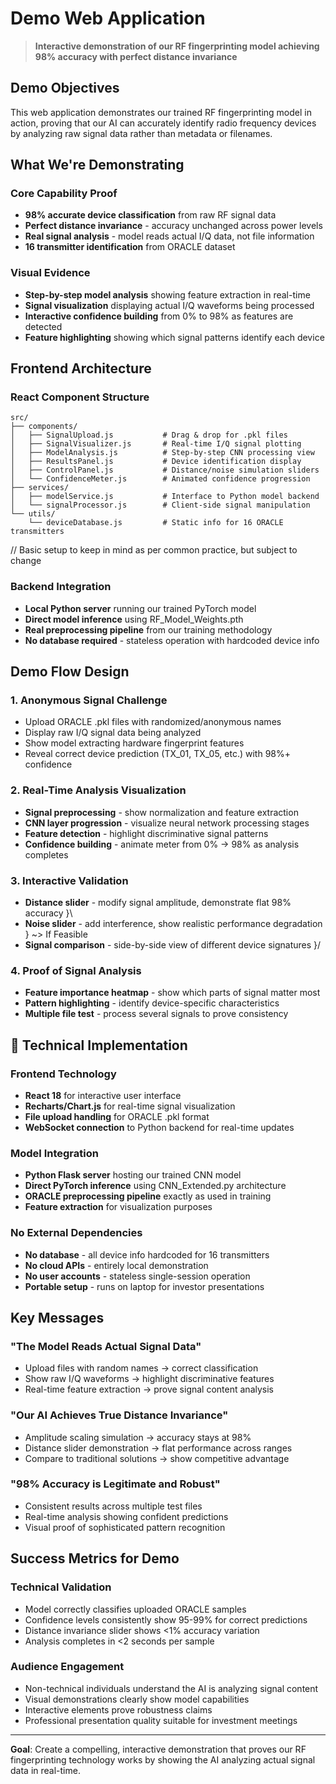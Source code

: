 # Demo Web Application

> **Interactive demonstration of our RF fingerprinting model achieving 98% accuracy with perfect distance invariance**

## Demo Objectives

This web application demonstrates our trained RF fingerprinting model in action, proving that our AI can accurately identify radio frequency devices by analyzing raw signal data rather than metadata or filenames.

## What We're Demonstrating

### **Core Capability Proof**
- **98% accurate device classification** from raw RF signal data
- **Perfect distance invariance** - accuracy unchanged across power levels
- **Real signal analysis** - model reads actual I/Q data, not file information
- **16 transmitter identification** from ORACLE dataset

### **Visual Evidence**
- **Step-by-step model analysis** showing feature extraction in real-time
- **Signal visualization** displaying actual I/Q waveforms being processed
- **Interactive confidence building** from 0% to 98% as features are detected
- **Feature highlighting** showing which signal patterns identify each device

## Frontend Architecture

### **React Component Structure**
```
src/
├── components/
│   ├── SignalUpload.js           # Drag & drop for .pkl files
│   ├── SignalVisualizer.js       # Real-time I/Q signal plotting
│   ├── ModelAnalysis.js          # Step-by-step CNN processing view
│   ├── ResultsPanel.js           # Device identification display
│   ├── ControlPanel.js           # Distance/noise simulation sliders
│   └── ConfidenceMeter.js        # Animated confidence progression
├── services/
│   ├── modelService.js           # Interface to Python model backend
│   └── signalProcessor.js        # Client-side signal manipulation
└── utils/
    └── deviceDatabase.js         # Static info for 16 ORACLE transmitters
```

// Basic setup to keep in mind as per common practice, but subject to change

### **Backend Integration**
- **Local Python server** running our trained PyTorch model
- **Direct model inference** using RF_Model_Weights.pth
- **Real preprocessing pipeline** from our training methodology
- **No database required** - stateless operation with hardcoded device info

## Demo Flow Design

### **1. Anonymous Signal Challenge**
- Upload ORACLE .pkl files with randomized/anonymous names
- Display raw I/Q signal data being analyzed
- Show model extracting hardware fingerprint features
- Reveal correct device prediction (TX_01, TX_05, etc.) with 98%+ confidence

### **2. Real-Time Analysis Visualization**
- **Signal preprocessing** - show normalization and feature extraction
- **CNN layer progression** - visualize neural network processing stages
- **Feature detection** - highlight discriminative signal patterns
- **Confidence building** - animate meter from 0% → 98% as analysis completes

### **3. Interactive Validation**
- **Distance slider** - modify signal amplitude, demonstrate flat 98% accuracy }\
- **Noise slider** - add interference, show realistic performance degradation  } ~> If Feasible
- **Signal comparison** - side-by-side view of different device signatures     }/

### **4. Proof of Signal Analysis**
- **Feature importance heatmap** - show which parts of signal matter most
- **Pattern highlighting** - identify device-specific characteristics
- **Multiple file test** - process several signals to prove consistency

## 🔧 Technical Implementation

### **Frontend Technology**
- **React 18** for interactive user interface
- **Recharts/Chart.js** for real-time signal visualization
- **File upload handling** for ORACLE .pkl format
- **WebSocket connection** to Python backend for real-time updates

### **Model Integration**
- **Python Flask server** hosting our trained CNN model
- **Direct PyTorch inference** using CNN_Extended.py architecture
- **ORACLE preprocessing pipeline** exactly as used in training
- **Feature extraction** for visualization purposes

### **No External Dependencies**
- **No database** - all device info hardcoded for 16 transmitters
- **No cloud APIs** - entirely local demonstration
- **No user accounts** - stateless single-session operation
- **Portable setup** - runs on laptop for investor presentations

## Key Messages

### **"The Model Reads Actual Signal Data"**
- Upload files with random names → correct classification
- Show raw I/Q waveforms → highlight discriminative features
- Real-time feature extraction → prove signal content analysis

### **"Our AI Achieves True Distance Invariance"**
- Amplitude scaling simulation → accuracy stays at 98%
- Distance slider demonstration → flat performance across ranges
- Compare to traditional solutions → show competitive advantage

### **"98% Accuracy is Legitimate and Robust"**
- Consistent results across multiple test files
- Real-time analysis showing confident predictions
- Visual proof of sophisticated pattern recognition

## Success Metrics for Demo

### **Technical Validation**
- Model correctly classifies uploaded ORACLE samples
- Confidence levels consistently show 95-99% for correct predictions
- Distance invariance slider shows <1% accuracy variation
- Analysis completes in <2 seconds per sample

### **Audience Engagement**
- Non-technical individuals understand the AI is analyzing signal content
- Visual demonstrations clearly show model capabilities
- Interactive elements prove robustness claims
- Professional presentation quality suitable for investment meetings

---

**Goal**: Create a compelling, interactive demonstration that proves our RF fingerprinting technology works by showing the AI analyzing actual signal data in real-time.